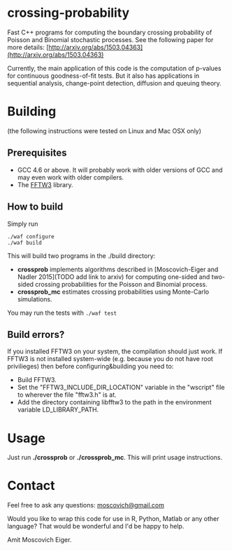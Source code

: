 crossing-probability
====================

Fast C++ programs for computing the boundary crossing probability of Poisson and Binomial stochastic processes.
See the following paper for more details: [http://arxiv.org/abs/1503.04363](http://arxiv.org/abs/1503.04363)

Currently, the main application of this code is the computation of p-values for continuous goodness-of-fit tests. But it also has applications in sequential analysis, change-point detection, diffusion and queuing theory.


# Building

(the following instructions were tested on Linux and Mac OSX only)


## Prerequisites

* GCC 4.6 or above. It will probably work with older versions of GCC and may even work with older compilers.
* The [FFTW3](http://www.fftw.org/) library.


## How to build

Simply run
 ```
 ./waf configure
 ./waf build
 ```

 This will build two programs in the ./build directory:
 * **crossprob** implements algorithms described in [Moscovich-Eiger and Nadler 2015](TODO add link to arxiv) for computing one-sided and two-sided crossing probabilities for the Poisson and Binomial process.
 * **crossprob_mc** estimates crossing probabilities using Monte-Carlo simulations.
 
You may run the tests with
```./waf test```


## Build errors?

If you installed FFTW3 on your system, the compilation should just work. If FFTW3 is not installed system-wide (e.g. because you do not have root privilieges) then before configuring&building you need to:
* Build FFTW3.
* Set the "FFTW3_INCLUDE_DIR_LOCATION" variable in the "wscript" file to wherever the file "fftw3.h" is at.
* Add the directory containing libfftw3 to the path in the environment variable LD_LIBRARY_PATH.


# Usage

Just run **./crossprob** or **./crossprob_mc**. This will print usage instructions.


# Contact

Feel free to ask any questions: moscovich@gmail.com

Would you like to wrap this code for use in R, Python, Matlab or any other language? That would be wonderful and I'd be happy to help.

Amit Moscovich Eiger.
